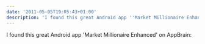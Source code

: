 ```yaml
---
date: '2011-05-05T19:05:43+01:00'
description: 'I found this great Android app ''Market Millionaire Enhanced'' on AppBrain: '
---
```

I found this great Android app 'Market Millionaire Enhanced' on AppBrain: 
